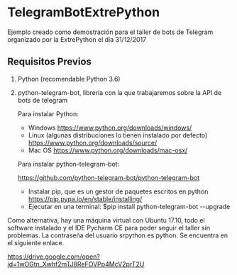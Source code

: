 # TelegramBotExtrePython
Ejemplo creado como demostración para el taller de bots de Telegram organizado por la ExtrePython el día 31/12/2017

## Requisitos Previos

1. Python (recomendable Python 3.6)
2. python-telegram-bot, librería con la que trabajaremos sobre la API de bots de telegram



    Para instalar Python:
      - Windows https://www.python.org/downloads/windows/ 
      - Linux (algunas distribuciones lo tienen instalado por defecto) https://www.python.org/downloads/source/ 
      - Mac OS https://www.python.org/downloads/mac-osx/ 


    Para instalar python-telegram-bot:

    https://github.com/python-telegram-bot/python-telegram-bot 
   
    - Instalar pip, que es un gestor de paquetes escritos en python https://pip.pypa.io/en/stable/installing/
    - Ejecutar en una terminal: $pip install python-telegram-bot --upgrade
 
  Como alternativa, hay una máquina virtual con Ubuntu 17.10, todo el software instalado y el IDE Pycharm CE para poder seguir el taller sin problemas. La contraseña del usuario srpython es python. Se encuentra en el siguiente enlace. 
     
   https://drive.google.com/open?id=1wOGtn_Xwhf2mTJ8ReFOVPp4McV2prT2U

